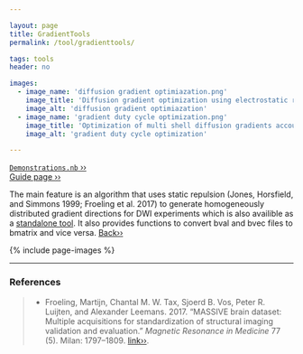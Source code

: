 ```yaml
---

layout: page
title: GradientTools
permalink: /tool/gradienttools/

tags: tools
header: no

images:
  - image_name: 'diffusion gradient optimiazation.png'
    image_title: 'Diffusion gradient optimization using electrostatic repulsion.'
    image_alt: 'diffusion gradient optimiazation'  
  - image_name: 'gradient duty cycle optimization.png'
    image_title: 'Optimization of multi shell diffusion gradients accounting for duty cycle.'
    image_alt: 'gradient duty cycle optimization'

---
```


[`Demonstrations.nb` ››](/doc/demo/) <br>
[Guide page ››](/assets/htmldoc/html/guide/{{page.title}}) 

The main feature is an algorithm that uses static repulsion (Jones,
Horsfield, and Simmons 1999; Froeling et al. 2017) to generate
homogeneously distributed gradient directions for DWI experiments which
is also availible as a [standalone tool](https://www.massive-data.org/#h.cytj3ar4i2v). 
It also provides functions to convert bval and bvec files to bmatrix and vice versa. [Back››](/tool/)

{% include page-images %}

--------------------------------------------------------------------------

### References

> - Froeling, Martijn, Chantal M. W. Tax, Sjoerd B. Vos, Peter R. Luijten,
and Alexander Leemans. 2017. “MASSIVE brain dataset: Multiple
acquisitions for standardization of structural imaging validation and
evaluation.” *Magnetic Resonance in Medicine* 77 (5). 
Milan: 1797–1809. [link››](https://doi.org/10.1002/mrm.26259).